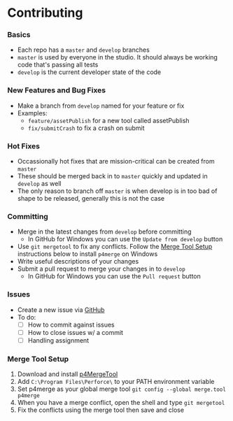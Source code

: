# Contributing

### Basics
- Each repo has a ```master``` and ```develop``` branches
- ```master``` is used by everyone in the studio.  It should always be working code that's passing all tests
- ```develop``` is the current developer state of the code


### New Features and Bug Fixes
- Make a branch from ```develop``` named for your feature or fix
- Examples:
	- ```feature/assetPublish``` for a new tool called assetPublish
	- ```fix/submitCrash``` to fix a crash on submit

### Hot Fixes
- Occassionally hot fixes that are mission-critical can be created from ```master```
- These should be merged back in to ```master``` quickly and updated in ```develop``` as well
- The only reason to branch off ```master``` is when develop is in too bad of shape to be released, generally this is not the case

### Committing
- Merge in the latest changes from ```develop``` before committing
	- In GitHub for Windows you can use the ```Update from develop``` button
- Use ```git mergetool``` to fix any conflicts.  Follow the [Merge Tool Setup](#Merge_Tool_Setup) instructions below to install ```p4merge``` on Windows
- Write useful descriptions of your changes
- Submit a pull request to merge your changes in to ```develop```
	- In GitHub for Windows you can use the ```Pull request``` button

### Issues
- Create a new issue via [GitHub](http://www.github.com)
- To do:
	- [ ] How to commit against issues
	- [ ] How to close issues w/ a commit
	- [ ] Handling assignment

<a name="Merge_Tool_Setup"></a>
### Merge Tool Setup
1. Download and install [p4MergeTool](http://www.perforce.com/downloads/helix#product-10)
2. Add ```C:\Program Files\Perforce\``` to your PATH environment variable
3. Set p4merge as your global merge tool ```git config --global merge.tool p4merge```
4. When you have a merge conflict, open the shell and type ```git mergetool```
5. Fix the conflicts using the merge tool then save and close
